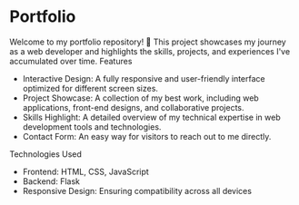 # Portfolio
Welcome to my portfolio repository! 🎉 This project showcases my journey as a web developer and highlights the skills, projects, and experiences I've accumulated over time.
Features
- Interactive Design: A fully responsive and user-friendly interface optimized for different screen sizes.
- Project Showcase: A collection of my best work, including web applications, front-end designs, and collaborative projects.
- Skills Highlight: A detailed overview of my technical expertise in web development tools and technologies.
- Contact Form: An easy way for visitors to reach out to me directly.

Technologies Used
- Frontend: HTML, CSS, JavaScript
- Backend: Flask
- Responsive Design: Ensuring compatibility across all devices